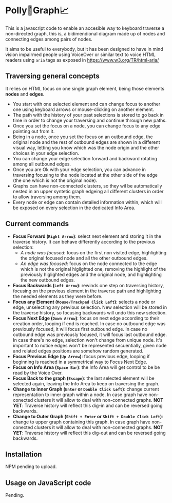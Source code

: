# Polly🦜Graph📈

This is a javascript code to enable an accesible way to keyboard traverse a non-directed graph, this is, a bidimendional diagram made up of nodes and connecting edges among pairs of nodes.

It aims to be useful to everybody, but it has been designed to have in mind vision impairmed people using VoiceOver or similar text to voice HTML readers using `aria` tags as exposed in https://www.w3.org/TR/html-aria/


## Traversing general concepts

It relies on HTML focus on one single graph element, being those elements **nodes** and **edges**.

- You start with one selected element and can change focus to another one using keyboard arrows or mouse-clicking on another element.
- The path with the history of your past selections is stored to go back in time in order to change your traversing and continue through new paths.
- Once you set the focus on a node, you can change focus to any edge pointing out from it.
- Being in a node, once you set the focus on an outbound edge, the original node and the rest of outbound edges are shown in a different visual way, letting you know which was the node origin and the other choices in your edge selection.
- You can change your edge selection forward and backward rotating among all outbound edges.
- Once you are Ok with your edge selection, you can advance in traversing focusing to the node located at the other side of the edge (the one which is not the original node).
- Graphs can have non-connected clusters, so they wil be automatically nested in an upper syntetic graph edgeing all different clusters in order to allow traversing among them.
- Every node or edge can contain detailed information within, which will be exposed on every selection in the dedicated Info Area.


## Current commands

- **Focus Forward (`Right Arrow`)**: select next element and storing it in the traverse history. It can behave differently according to the previous selection:
  - _A node was focused_: focus on the first non visited edge, highlighting the original focused node and all the other outbound edges.
  - _An edge was focused_: focus on the node connected to the edge which is not the original higlighted one, removing the highlight of the previously higlighted edges and the original node, and highlighting the new outbound edges.
- **Focus Backwards (`Left Arrow`)**: rewinds one step on traversing history, focusing on the previous element in the traverse path and highlighting the needed elements as they were before.
- **Focus any Element (`Mouse/Trackpad Click Left`)**: selects a node or edge, unselecting any previous selection. New selection will be stored in the traverse history, so focusing backwards will undo this new selection.
- **Focus Next Edge (`Down Arrow`)**: focus on next edge according to their creation order, looping if end is reached. In case no outbound edge was previously focused, it will focus first outbound edge. In case no outbound edge was previously focused, it will focus last outbound edge. In case there's no edge, selection won't change from unique node. It's important to notice edges won't be represented secuentially, given node and related edges positions are somehow random generated.
- **Focus Previous Edge (`Up Arrow`)**: focus previous edge, looping if beginning is reached in a symmetrical way to Focus Next Edge.
- **Focus on Info Area (`Space Bar`)**: the Info Area will get control to be be read by the Voice Over.
- **Focus Back to the graph (`Escape`)**: the last selected element will be selected again, leaving the Info Area to keep on traversing the graph.
- **Change to Inner Graph (`Enter` or `Double Click Left`)**: change current representation to inner graph within a node. In case graph have non-conected clusters it will allow to deal with non-connected graphs. **NOT YET**: Traverse history will reflect this dig-in and can be reversed going backwards.
- **Change to Outer Graph (`Shift + Enter` or `Shift + Double Click Left`)**: change to upper graph containing this graph. In case graph have non-conected clusters it will allow to deal with non-connected graphs. **NOT YET**: Traverse history will reflect this dig-out and can be reversed going backwards.


## Installation

NPM pending to upload.


## Usage on JavaScript code

Pending.